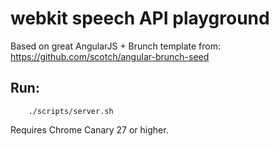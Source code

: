 # webkit speech API playground

Based on great AngularJS + Brunch template from: https://github.com/scotch/angular-brunch-seed

## Run:

```
    ./scripts/server.sh
```


Requires Chrome Canary 27 or higher.